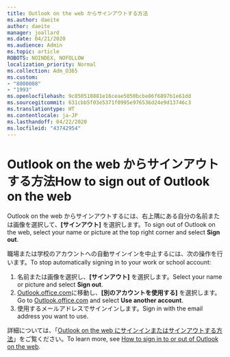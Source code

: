 ```yaml
---
title: Outlook on the web からサインアウトする方法
ms.author: daeite
author: daeite
manager: joallard
ms.date: 04/21/2020
ms.audience: Admin
ms.topic: article
ROBOTS: NOINDEX, NOFOLLOW
localization_priority: Normal
ms.collection: Adm_O365
ms.custom:
- "8000008"
- "1993"
ms.openlocfilehash: 9c850510881e16ceae5050bcbe06f6897b1e61dd
ms.sourcegitcommit: 631cbb5f03e5371f0995e976536d24e9d13746c3
ms.translationtype: HT
ms.contentlocale: ja-JP
ms.lasthandoff: 04/22/2020
ms.locfileid: "43742954"
---
```

# <a name="how-to-sign-out-of-outlook-on-the-web"></a><span data-ttu-id="c7a11-102">Outlook on the web からサインアウトする方法</span><span class="sxs-lookup"><span data-stu-id="c7a11-102">How to sign out of Outlook on the web</span></span>

<span data-ttu-id="c7a11-103">Outlook on the web からサインアウトするには、右上隅にある自分の名前または画像を選択して、**[サインアウト]** を選択します。</span><span class="sxs-lookup"><span data-stu-id="c7a11-103">To sign out of Outlook on the web, select your name or picture at the top right corner and select **Sign out**.</span></span>

<span data-ttu-id="c7a11-104">職場または学校のアカウントへの自動サインインを中止するには、次の操作を行います。</span><span class="sxs-lookup"><span data-stu-id="c7a11-104">To stop automatically signing in to your work or school account:</span></span>

1. <span data-ttu-id="c7a11-105">名前または画像を選択し、**[サインアウト]** を選択します。</span><span class="sxs-lookup"><span data-stu-id="c7a11-105">Select your name or picture and select **Sign out**.</span></span>
1. <span data-ttu-id="c7a11-106">[Outlook.office.com](https://outlook.office.com/)に移動し、**[別のアカウントを使用する]** を選択します。</span><span class="sxs-lookup"><span data-stu-id="c7a11-106">Go to [Outlook.office.com](https://outlook.office.com/) and select **Use another account**.</span></span>
1. <span data-ttu-id="c7a11-107">使用するメールアドレスでサインインします。</span><span class="sxs-lookup"><span data-stu-id="c7a11-107">Sign in with the email address you want to use.</span></span>

<span data-ttu-id="c7a11-108">詳細については、「[Outlook on the web にサインインまたはサインアウトする方法](https://support.office.com/article/763fab4d-0138-4814-b450-37fc286bcb79)」をご覧ください。</span><span class="sxs-lookup"><span data-stu-id="c7a11-108">To learn more, see [How to sign in to or out of Outlook on the web](https://support.office.com/article/763fab4d-0138-4814-b450-37fc286bcb79).</span></span>
